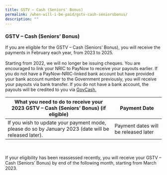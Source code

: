 ```yaml
---
title: GSTV – Cash (Seniors' Bonus)
permalink: /when-will-i-be-paid/gstv-cash-seniorsbonus/
description: ""
---
```

### GSTV – Cash (Seniors’ Bonus)


If you are eligible for the GSTV – Cash (Seniors’ Bonus), you will receive the payments in February each year, from 2023 to 2025.   <br><br>
Starting from 2022, we will no longer be issuing cheques. You are encouraged to link your NRIC to PayNow to receive your payouts earlier. If you do not have a PayNow-NRIC-linked bank account but have provided your bank account number to the Government previously, you will receive your payouts via bank transfer. If you do not have a bank account, the payouts will be credited to you via <a href="https://www.govbenefits.gov.sg/govcash" class="hyperlink">GovCash.</a>

<table>
	<thead>  
		<tr>
     <th style="text-align:center; vertical-align:middle">What you need to do to receive your <br>2023 GSTV – Cash (Seniors’ Bonus) (if eligible) <br></th>
		<th style="text-align:center; vertical-align:middle">Payment Date <br></th>
  </tr>
</thead>
	<tbody>
  <tr>
    <td style="text-align:left; vertical-align:middle"> If you wish to update your payment mode, please do so by January 2023 (date will be released later).</td>
       <td style="text-align:left; vertical-align:middle">Payment dates will be released later</td>
  </tr>
		<tr>
			</tr>
</tbody>
</table><br><br>
If your eligibility has been reassessed recently, you will receive your GSTV – Cash (Seniors’ Bonus) by end of the following month, starting from March 2023.